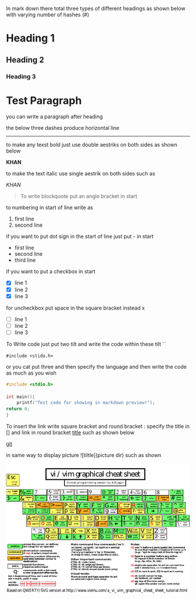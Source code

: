 In mark down there total three types of different headings as shown below with varying number of hashes (#)
# Heading 1
## Heading 2
### Heading 3


# Test Paragraph
you can write a paragraph after heading 

the below three dashes produce horizontal line


---

to make any texst bold just use double aestriks on both sides as shown below

**KHAN**

to make the text italic use single aestrik on both sides such as

*KHAN*

>To write blockquote put an angle bracket in start

to numbering in start of line write as 

1. first line 
2. second line

if you want to put dot sign in the start of line just put - in start

- first line 
- second line
- third line

if you want to put a checkbox in start 

- [x] line 1
- [x] line 2
- [x] line 3

for uncheckbox put space in the square bracket instead x

- [ ] line 1
- [ ] line 2
- [ ] line 3

To Write code just put two tilt and write the code within these tilt ``

`#include <stido.h>`

or you cat put three and then specify the language and then  write the code as much as you wish

```c
#include <stdio.h>

int main(){
	printf("Test code for showing in markdown preview!");
return 0;
}

```

To insert the link write square bracket and round bracket : specify the title in [] and link in round bracket
[title](link) such as shown below

[git](https://github.com/malkootkhan/MyImportantNotes/blob/master/markDownGuide.md)


in same way to display picture 
![tiltle](picture dir) such as shown

![vi/vim cheatsheet](./Cheatsheet_Vim_with_'programming_Dvorak'_layout.png)






